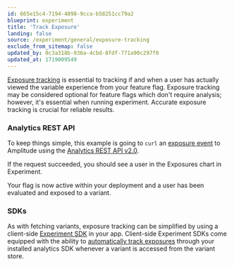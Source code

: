```yaml
---
id: 665e15c4-7194-4898-9cca-b58251cc79a2
blueprint: experiment
title: 'Track Exposure'
landing: false
source: /experiment/general/exposure-tracking
exclude_from_sitemap: false
updated_by: 0c3a318b-936a-4cbd-8fdf-771a90c297f0
updated_at: 1719009549
---
```

[Exposure tracking](/docs/experiment/under-the-hood/event-tracking#exposure-events) is essential to tracking if and when a user has actually viewed the variable experience from your feature flag. Exposure tracking may be considered optional for feature flags which don't require analysis; however, it's essential when running experiment. Accurate exposure tracking is crucial for reliable results.

### Analytics REST API

To keep things simple, this example is going to `curl` an [exposure event](/docs/experiment/under-the-hood/event-tracking#exposure-events) to Amplitude using the [Analytics REST API v2.0](/docs/apis/analytics/http-v2).

<!--table to go here-->

If the request succeeded, you should see a user in the Exposures chart in Experiment.

Your flag is now active within your deployment and a user has been evaluated and exposed to a variant.

### SDKs

As with fetching variants, exposure tracking can be simplified by using a client-side [Experiment SDK](/docs/sdks/experiment-sdks) in your app. Client-side Experiment SDKs come equipped with the ability to [automatically track exposures](/docs/experiment/under-the-hood/event-tracking#automatic-exposure-tracking) through your installed analytics SDK whenever a variant is accessed from the variant store.
